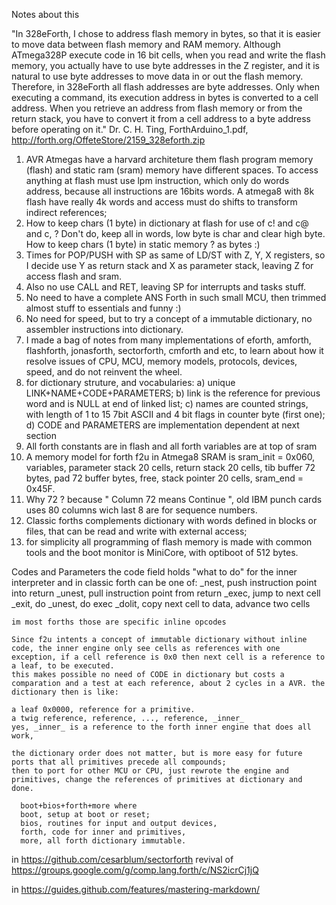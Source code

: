 Notes about this


"In 328eForth, I chose to address flash memory in bytes, so that it is easier to move
data between flash memory and RAM memory. Although ATmega328P execute
code in 16 bit cells, when you read and write the flash memory, you actually have to
use byte addresses in the Z register, and it is natural to use byte addresses to move
data in or out the flash memory. Therefore, in 328eForth all flash addresses are byte
addresses. Only when executing a command, its execution address in bytes is
converted to a cell address. When you retrieve an address from flash memory or
from the return stack, you have to convert it from a cell address to a byte address
before operating on it." Dr. C. H. Ting, 
ForthArduino_1.pdf, http://forth.org/OffeteStore/2159_328eforth.zip


1. AVR Atmegas have a harvard architeture them flash program memory (flash) and static ram (sram) memory have different spaces. To access anything at flash must use lpm instruction, which only do words address, because all instructions are 16bits words. A atmega8 with 8k flash have really 4k words and access must do shifts to transform indirect references;
2. How to keep chars (1 byte) in dictionary at flash for use of c! and c@ and c, ? Don't do, keep all in words, low byte is char and clear high byte. How to keep chars (1 byte) in static memory ? as bytes :)
4. Times for POP/PUSH with SP as same of LD/ST with Z, Y, X registers, so I decide use Y as return stack and X as parameter stack, leaving Z for access flash and sram.
5. Also no use CALL and RET, leaving SP for interrupts and tasks stuff.
6. No need to have a complete ANS Forth in such small MCU, then trimmed almost stuff to essentials and funny :)
7. No need for speed, but to try a concept of a immutable dictionary, no assembler instructions into dictionary.
8. I made a bag of notes from many implementations of eforth, amforth, flashforth, jonasforth, sectorforth, cmforth and etc, to learn about how it resolve issues of CPU, MCU, memory models, protocols, devices, speed, and do not reinvent the wheel.
9. for dictionary struture, and vocabularies: a) unique LINK+NAME+CODE+PARAMETERS; b) link is the reference for previous word and is NULL at end of linked list; c) names are counted strings, with length of 1 to 15 7bit ASCII and 4 bit flags in counter byte (first one); d) CODE and PARAMETERS are implementation dependent at next section
10. All forth constants are in flash and all forth variables are at top of sram
11. A memory model for forth f2u in Atmega8 SRAM is sram_init = 0x060, variables, parameter stack 20 cells, return stack 20 cells, tib buffer 72 bytes, pad 72 buffer bytes, free, stack pointer 20 cells, sram_end = 0x45F.
12. Why 72 ? because " Column 72 means Continue ", old IBM punch cards uses 80 columns wich last 8 are for sequence numbers. 
13. Classic forths complements dictionary with words defined in blocks or files, that can be read and write with external access;
14. for simplicity all programming of flash memory is made with common tools and the boot monitor is MiniCore, with optiboot of 512 bytes. 

Codes and Parameters
  the code field holds "what to do" for the inner interpreter and in classic forth can be one of: 
     _nest, push instruction point into return
     _unest, pull instruction point from return
     _exec, jump to next cell 
     _exit, do _unest, do exec
     _dolit, copy next cell to data, advance two cells
  
    im most forths those are specific inline opcodes 
    
    Since f2u intents a concept of immutable dictionary without inline code, the inner engine only see cells as references with one exception, if a cell reference is 0x0 then next cell is a reference to a leaf, to be executed.
    this makes possible no need of CODE in dictionary but costs a comparation and a test at each reference, about 2 cycles in a AVR. the dictionary then is like:
    
    a leaf 0x0000, reference for a primitive.
    a twig reference, reference, ..., reference, _inner_
    yes, _inner_ is a reference to the forth inner engine that does all work,
    
    the dictionary order does not matter, but is more easy for future ports that all primitives precede all compounds;
    then to port for other MCU or CPU, just rewrote the engine and primitives, change the references of primitives at dictionary and done.
    
      boot+bios+forth+more where 
      boot, setup at boot or reset; 
      bios, routines for input and output devices, 
      forth, code for inner and primitives, 
      more, all forth dictionary immutable.
    
    
in https://github.com/cesarblum/sectorforth revival of https://groups.google.com/g/comp.lang.forth/c/NS2icrCj1jQ

in https://guides.github.com/features/mastering-markdown/
